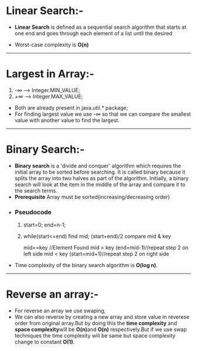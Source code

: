  # Linear Search:-
 * <b >Linear Search</b> is defined as a sequential search algorithm that starts at one end and goes through each element of a list until the desired

 * Worst-case complexity is <b>O(n)</b>
 ***
 # Largest in Array:-
 1. -∞ --> Integer.MIN_VALUE;  
 1. +∞ --> Integer.MAX_VALUE;
 * Both are already present in java.util.* package;
 * For finding largest value we use -∞ so that we can compare the smallest value with another value to find the largest.
 ***
 # Binary Search:-
 * <b>Binary search</b> is a 'divide and conquer' algorithm which requires the initial array to be sorted before searching. It is called binary because it splits the array into two halves as part of the algorithm. Initially, a binary search will look at the item in the middle of the array and compare it to the search terms.
 * <b>Prerequisite</b> Array must be sorted(increasing/decreasing order)
 * ### Pseudocode
    1. start=0; end=n-1;
    1. while(start<=end)
        find mid; (start+end)/2
        compare mid & key

        mid==key //Element Found
        mid > key (end=mid-1)//repeat step 2 on left side
        mid < key (start=mid+1)//repeat step 2 on right side
 *  Time complexity of the binary search algorithm is <b>O(log n)</b>.
 ***
 
 # Reverse an array:-
 * For reverse an array we use swaping,
 * We can also reverse by creating a new array and store value in reverese order from original array.But by doing this the <b>time complexity</b> and <b>space complexity</b>will be <b>O(n)</b>and <b>O(n)</b> respectively.But if we use swap techniques the time complexity will be same but space complexity change to constant <b>O(1)</b>.